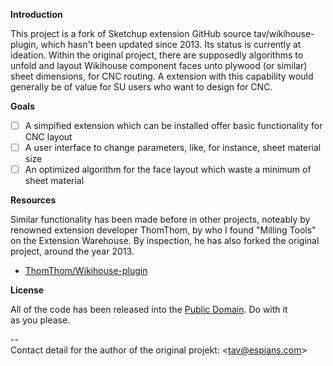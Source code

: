 **Introduction**

This project is a fork of Sketchup extension GitHub source tav/wikihouse-plugin, which hasn't been updated since 2013. Its status is currently at ideation. Within the original project, there are supposedly algorithms to unfold and layout Wikihouse component faces unto plywood (or similar) sheet dimensions, for CNC routing. A extension with this capability would generally be of value for SU users who want to design for CNC.

**Goals**
- [ ] A simpified extension which can be installed offer basic functionality for CNC layout
- [ ] A user interface to change parameters, like, for instance, sheet material size
- [ ] An optimized algorithm for the face layout which waste a minimum of sheet material

**Resources**

Similar functionality has been made before in other projects, noteably by renowned extension developer ThomThom, by who I found "Milling Tools" on the Extension Warehouse. By inspection, he has also forked the original project, around the year 2013.
- [ThomThom/Wikihouse-plugin](https://github.com/thomthom/wikihouse-plugin)

**License**

All of the code has been released into the [Public Domain]. Do with it  
as you please.

--  
Contact detail for the author of the original projekt: <<tav@espians.com>>


[Public Domain]: https://github.com/tav/wikihouse-plugin/raw/master/UNLICENSE
